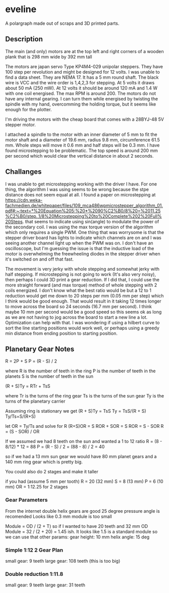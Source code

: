 # eveline

A polargraph made out of scraps and 3D printed parts.

## Description

The main (and only) motors are at the top left and right corners of a wooden
plank that is 298 mm wide by 392 mm tall

The motors are japan servo Type KP4M4-029 unipolar steppers.
They have 100 step per revolution and might be designed for 12 volts. I was
unable to find a data sheet. They are NEMA 17. It has a 5 mm round shaft. The
black wire is VCC and the wire order is 1,4,2,3 for stepping. At 5 volts it
draws about 50 mA (250 mW). At 12 volts it should be around 120 mA and 1.4 W
with one coil energised. The max RPM is around 200.
The motors do not have any internal gearing. I can turn them while energised by
twisting the spindle with my hand, overcomming the holding torque, but it seems
like enough for the plotter.

I'm driving the motors with the cheap board that comes with a 28BYJ-48 5V stepper motor.

I attached a spindle to the motor with an inner diameter of 5 mm to fit the
motor shaft and a diameter of 19.6 mm, radius 9.8 mm, circumference 61.5 mm.
Whole steps will move it 0.6 mm and half steps will be 0.3 mm. I have found
microstepping to be problematic. The top speed is around 200 mm per second which
would clear the vertical distance in about 2 seconds.

## Challanges

I was unable to get microstepping working with the driver I have. For one thing,
the algorithm I was using seems to be wrong because the stpe distance does not
seem equal at all. I found a paper on microstepping at
https://cdn.weka-fachmedien.de/whitepaper/files/109_mca486wpmicrostepper_algorithm_01.pdf#:~:text=*%20Equation%205:%20*%2090%C2%B0/8%20=%2011.25%C2%B0/step.,1/8%20Microstepping%20to%20Complete%202%20Full%20Steps.
that seems to indicate using sin(angle) to modulate the power of the secondary
coil. I was using the max torque version of the algorithm which only requires a
single PWM. One thing that was worrysome is that the stepper driver board has
lights to indicate which channels are on and I was seeing another channel light
up when the PWM was on. I don't have an oscilloscope, but I'm guessing the issue
is that the inductive load of the motor is overwhelming the freewheeling diodes
in the stepper driver when it's switched on and off that fast.

The movement is
very jerky with whole stepping and somewhat jerky with half stepping. If
microstepping is not going to work (It's also very noisy), then perhaps I could
3D print a gear reduction. If I did that, I could use the more straight forward
(and max torque) method of whole stepping with 2 coils energized. I don't know
what the best ratio would be but a 12 to 1 reduction would get me down to 20
steps per mm (0.05 mm per step) which I think would be good enough. That would
result in it taking 12 times longer to move across the board so 24 seconds
(16.7 mm per second). I think maybe 10 mm per second would be a good speed so
this seems ok as long as we are not having to jog across the board to start a
new line a lot. Optimization can help with that. I was wondering if using a
hilbert curve to sort the line starting positions would work well, or perhaps
using a greedy min distance from ending position to starting position.

## Planetary Gear Notes

R = 2P + S
P = (R - S) / 2

where 
R is the number of teeth in the ring
P is the number of teeth in the planets
S is the number of teeth in the sun

(R + S)Ty = RTr + TsS

where
Tr is the turns of the ring gear
Ts is the turns of the sun gear
Ty is the turns of the planetary carrier

Assuming ring is stationary we get
(R + S)Ty = TsS
Ty = TsS/(R + S)
Ty/Ts=S/(R+S)

let OR = Ty/Ts and solve for R
(R+S)OR = S
ROR + SOR = S
ROR = S - SOR
R = (S - SOR) / OR

If we assumed we had 8 teeth on the sun and wanted a 1 to 12 ratio
R = (8 - 8/12) * 12 = 88
P = (R - S) / 2
  = (88 - 8) / 2 = 40

so if we had a 13 mm sun gear we would have 80 mm planet gears and 
a 140 mm ring gear which is pretty big.

You could also do 2 stages and make it taller

if you had (assume 5 mm per tooth)
R = 20 (32 mm)
S = 8 (13 mm)
P = 6 (10 mm)
OR = 1:12.25 for 2 stages

### Gear Parameters

From the internet
double helix gears are good
25 degree pressure angle is recomended
Looks like 0.3 mm module is too small

Module = OD / (2 + T)
so if I wanted to have 20 teeth and 32 mm OD
Module = 32 / (2 + 20) = 1.45 ish. 
It looks like 1.5 is a standard module so we can use that
other params:
gear height: 10 mm
helix angle: 15 deg

### Simple 1:12 2 Gear Plan
small gear: 9 teeth
large gear: 108 teeth (this is too big)

### Double reduction 1:11.8
small gear: 9 teeth
large gear: 31 teeth